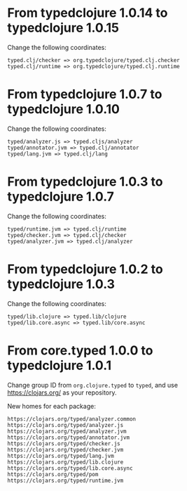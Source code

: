 # From typedclojure 1.0.14 to typedclojure 1.0.15

Change the following coordinates:

```
typed.clj/checker => org.typedclojure/typed.clj.checker
typed.clj/runtime => org.typedclojure/typed.clj.runtime
```

# From typedclojure 1.0.7 to typedclojure 1.0.10

Change the following coordinates:

```
typed/analyzer.js => typed.cljs/analyzer
typed/annotator.jvm => typed.clj/annotator
typed/lang.jvm => typed.clj/lang
```

# From typedclojure 1.0.3 to typedclojure 1.0.7

Change the following coordinates:

```
typed/runtime.jvm => typed.clj/runtime
typed/checker.jvm => typed.clj/checker
typed/analyzer.jvm => typed.clj/analyzer
```

# From typedclojure 1.0.2 to typedclojure 1.0.3

Change the following coordinates:

```
typed/lib.clojure => typed.lib/clojure
typed/lib.core.async => typed.lib/core.async
```

# From core.typed 1.0.0 to typedclojure 1.0.1

Change group ID from `org.clojure.typed` to `typed`, and
use https://clojars.org/ as your repository.

New homes for each package:

```
https://clojars.org/typed/analyzer.common
https://clojars.org/typed/analyzer.js
https://clojars.org/typed/analyzer.jvm
https://clojars.org/typed/annotator.jvm
https://clojars.org/typed/checker.js
https://clojars.org/typed/checker.jvm
https://clojars.org/typed/lang.jvm
https://clojars.org/typed/lib.clojure
https://clojars.org/typed/lib.core.async
https://clojars.org/typed/pom
https://clojars.org/typed/runtime.jvm
```
